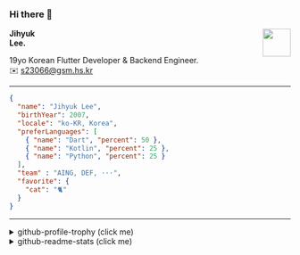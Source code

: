 ### Hi there 👋
<img src="https://github.githubassets.com/images/mona-loading-default.gif" width="50px" align="right">
</a>

**Jihyuk\
Lee.**

19yo Korean Flutter Developer & Backend Engineer.\
✉️ <s23066@gsm.hs.kr>

---

```json
{
  "name": "Jihyuk Lee",
  "birthYear": 2007,
  "locale": "ko-KR, Korea",
  "preferLanguages": [
    { "name": "Dart", "percent": 50 },
    { "name": "Kotlin", "percent": 25 },
    { "name": "Python", "percent": 25 }
  ],
  "team" : "AING, DEF, ···",
  "favorite": {
    "cat": "🐈"
  }
}
```
---
<details>
  <summary>github-profile-trophy (click me)</summary>
  
![](https://github-profile-trophy.vercel.app/?username=withJihyuk&row=1&column=8&theme=nord)
  
</details>
<details>
  <summary>github-readme-stats (click me)</summary>
  
<!--START_SECTION:waka-->
![Code Time](http://img.shields.io/badge/Code%20Time-748%20hrs%209%20mins-blue)

![Lines of code](https://img.shields.io/badge/%EC%A0%80%EB%8A%94%20%EC%97%AC%ED%83%9C%EA%B9%8C%EC%A7%80%20-705.0%20thousand%20%EC%A4%84%EC%9D%98%20%EC%BD%94%EB%93%9C%EB%A5%BC%20%EC%9E%91%EC%84%B1%ED%96%88%EC%96%B4%EC%9A%94.-blue)

**저는 아침형 인간이에요. 🐤** 

```text
🌞 아침                     639 commits         █████░░░░░░░░░░░░░░░░░░░░   18.54 % 
🌆 낮　                     1153 commits        ████████░░░░░░░░░░░░░░░░░   33.46 % 
🌃 저녁                     1315 commits        ██████████░░░░░░░░░░░░░░░   38.16 % 
🌙 밤　                     339 commits         ██░░░░░░░░░░░░░░░░░░░░░░░   09.84 % 
```


📊 **저는 이번주를 이렇게 시간을 보냈어요.** 

```text
🕑︎ Timezone: Asia/Seoul

💬 프로그래밍 언어들: 
Java                     3 hrs               ███████████░░░░░░░░░░░░░░   42.42 % 
TypeScript               2 hrs 43 mins       ██████████░░░░░░░░░░░░░░░   38.23 % 
YAML                     58 mins             ███░░░░░░░░░░░░░░░░░░░░░░   13.76 % 
Properties               7 mins              ░░░░░░░░░░░░░░░░░░░░░░░░░   01.77 % 
Java Properties          5 mins              ░░░░░░░░░░░░░░░░░░░░░░░░░   01.19 % 

🔥 에디터들: 
IntelliJ IDEA            3 hrs 56 mins       ██████████████░░░░░░░░░░░   55.35 % 
VS Code                  3 hrs 10 mins       ███████████░░░░░░░░░░░░░░   44.65 % 

💻 운영 체제들: 
Mac                      7 hrs 6 mins        █████████████████████████   100.00 % 
```


 Last Updated on 09/03/2025 18:42:20 UTC
<!--END_SECTION:waka-->

</details>

</div>

